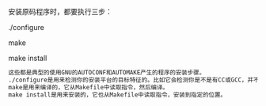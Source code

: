 安装原码程序时，都要执行三步：

./configure

make

make install


```txt
这些都是典型的使用GNU的AUTOCONF和AUTOMAKE产生的程序的安装步骤。
./configure是用来检测你的安装平台的目标特征的。比如它会检测你是不是有CC或GCC，并不是需要CC或GCC，它是个shell脚本
make是用来编译的，它从Makefile中读取指令，然后编译。
make install是用来安装的，它也从Makefile中读取指令，安装到指定的位置。
```
